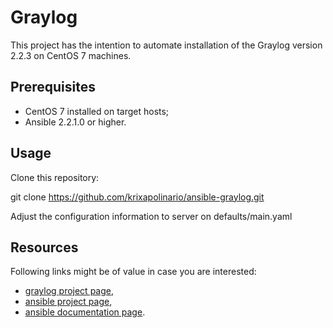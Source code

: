 Graylog
=======

This project has the intention to automate installation of the Graylog version 2.2.3 on CentOS 7 machines.


Prerequisites
-------------

  * CentOS 7 installed on target hosts;
  * Ansible 2.2.1.0 or higher.

Usage
-----

Clone this repository:

git clone https://github.com/krixapolinario/ansible-graylog.git

Adjust the configuration information to server on defaults/main.yaml

Resources
---------

Following links might be of value in case you are interested:

  * [graylog project page](https://www.graylog.org/),
  * [ansible project page](https://www.ansible.com/),
  * [ansible documentation page](http://docs.ansible.com/ansible/).

